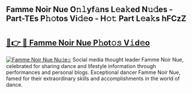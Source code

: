 ## Famme Noir Nue O𝚗𝚕yf𝚊ns L𝚎a𝚔ed N𝚞𝚍es - Part-TEs P𝚑𝚘tos Vi𝚍𝚎o - H𝚘𝚝 Part L𝚎a𝚔s hFCzZ

# <h2><a href="http://kf4hzjy.oniu.top/?m=Famme+Noir+Nue">🔗👉 🔴 Famme Noir Nue P𝚑ot𝚘𝚜 V𝚒d𝚎o</a></h2>

[![Famme Noir Nue Nu𝚍e𝚜](https://i.imgur.com/0qMVB7G.gif)](http://kf4hzjy.oniu.top/?m=Famme+Noir+Nue)
Social media thought leader Famme Noir Nue, celebrated for sharing dance and lifestyle information through performances and personal blogs. Exceptional dancer Famme Noir Nue, famed for their extraordinary skills and accomplishments in the world of dance.  
